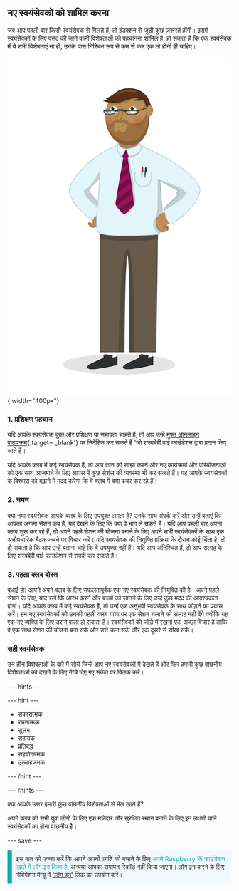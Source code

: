 ## नए स्वयंसेवकों को शामिल करना

जब आप पहली बार किसी स्वयंसेवक से मिलते हैं, तो इंडक्शन से जुडी कुछ ज़रूरतें होंगी। इसमें स्वयंसेवकों के लिए पसंद की जाने वाली विशेषताओं को पहचानना शामिल है; हो सकता है कि एक स्वयंसेवक में ये सभी विशेषताएं ना हों, उनके पास निश्चित रूप से कम से कम एक तो होनी ही चाहिए।

![एक वयस्क स्वयंसेवक।](images/10-Adult.png){:width="400px"}.
### 1. प्रशिक्षण पहचान

यदि आपके स्वयंसेवक कुछ और प्रशिक्षण या सहायता चाहते हैं, तो आप उन्हें [मुफ्त ऑनलाइन पाठ्यक्रम](https://www.futurelearn.com/partners/raspberry-pi){:target= _blank'} पर निर्देशित कर सकते हैं 'जो रास्पबेरी पाई फाउंडेशन द्वारा प्रदान किए जाते हैं।

यदि आपके क्लब में कई स्वयंसेवक हैं, तो आप ज्ञान को साझा करने और नए कार्यक्रमों और परियोजनाओं को एक साथ आजमाने के लिए आपस में कुछ सेशंस की व्यवस्था भी कर सकते हैं। यह आपके स्वयंसेवकों के विश्वास को बढ़ाने में मदद करेगा कि वे क्लब में क्या कवर कर रहे हैं।

### 2. चयन

क्या नया स्वयंसेवक आपके क्लब के लिए उपयुक्त लगता है? उनके साथ संपर्क करें और उन्हें बताएं कि आपका अगला सेशन कब है, यह देखने के लिए कि क्या वे भाग ले सकते हैं। यदि आप पहली बार अपना क्लब शुरू कर रहे हैं, तो अपने पहले सेशन की योजना बनाने के लिए अपने सभी स्वयंसेवकों के साथ एक अनौपचारिक बैठक करने पर विचार करें। यदि स्वयंसेवक की नियुक्ति प्रक्रिया के दौरान कोई चिंता है, तो हो सकता है कि आप उन्हें बताना चाहें कि वे उपयुक्त नहीं हैं। यदि आप अनिश्चित हैं, तो आप सलाह के लिए रास्पबेरी पाई फाउंडेशन से संपर्क कर सकते हैं।

### 3. पहला क्लब दोस्त

बधाई हो! आपने अपने क्लब के लिए सफलतापूर्वक एक नए स्वयंसेवक की नियुक्ति की है। अपने पहले सेशन के लिए, याद रखें कि आरंभ करने और बच्चों को जानने के लिए उन्हें कुछ मदद की आवश्यकता होगी। यदि आपके क्लब में कई स्वयंसेवक हैं, तो उन्हें एक अनुभवी स्वयंसेवक के साथ जोड़ने का प्रयास करें। हम नए स्वयंसेवकों को उनकी पहली क्लब यात्रा पर एक सेशन चलाने की सलाह नहीं देंगे क्योंकि यह एक नए व्यक्ति के लिए डराने वाला हो सकता है। स्वयंसेवकों को जोड़े में रखना एक अच्छा विचार है ताकि वे एक साथ सेशन की योजना बना सकें और उसे चला सकें और एक दूसरे से सीख सकें।

### सही स्वयंसेवक

उन तीन विशेषताओं के बारे में सोचें जिन्हें आप नए स्वयंसेवकों में देखते हैं और फिर हमारी कुछ वांछनीय विशेषताओं को देखने के लिए नीचे दिए गए संकेत पर क्लिक करें।

--- hints ---

--- hint ---

* सकारात्मक
* रचनात्मक
* सुलभ
* सहायक
* प्रतिबद्ध
* सहयोगात्मक
* उत्साहजनक

--- /hint ---

--- /hints ---

क्या आपके उत्तर हमारी कुछ वांछनीय विशेषताओं से मेल खाते हैं?

अपने क्लब को सभी युवा लोगों के लिए एक मजेदार और सुरक्षित स्थान बनाने के लिए इन लक्षणों वाले स्वयंसेवकों का होना वांछनीय है।

--- save ---

<p style="border-left: solid; border-width:10px; border-color: #0faeb0; background-color: aliceblue; padding: 10px;">
इस बात को पक्का करें कि आपने अपनी प्रगति को बचाने के लिए <span style="color: #0faeb0">अपने Raspberry Pi फाउंडेशन खाते में लॉग इन किया है</span>, अन्यथा आपका समापन रिकॉर्ड नहीं किया जाएगा। लॉग इन करने के लिए नेविगेशन मेन्यू में <a href="https://my.raspberrypi.org/login">'लॉग इन'</a> लिंक का उपयोग करें।
</p>